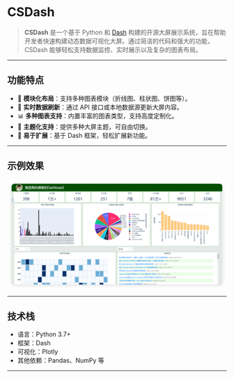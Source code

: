 # CSDash

> **CSDash** 是一个基于 Python 和 [Dash](https://dash.plotly.com/) 构建的开源大屏展示系统，旨在帮助开发者快速构建动态数据可视化大屏。通过简洁的代码和强大的功能，CSDash
> 能够轻松支持数据监控、实时展示以及复杂的图表布局。

------

## 功能特点

- 🌟 **模块化布局**：支持多种图表模块（折线图、柱状图、饼图等）。
- 🔄 **实时数据刷新**：通过 API 接口或本地数据源更新大屏内容。
- 📊 **多种图表支持**：内置丰富的图表类型，支持高度定制化。
- 🎨 **主题化支持**：提供多种大屏主题，可自由切换。
- 🚀 **易于扩展**：基于 Dash 框架，轻松扩展新功能。

------

## 示例效果

![img.png](./images/img.png)

------
## 技术栈
- 语言：Python 3.7+
- 框架：Dash
- 可视化：Plotly
- 其他依赖：Pandas、NumPy 等

------